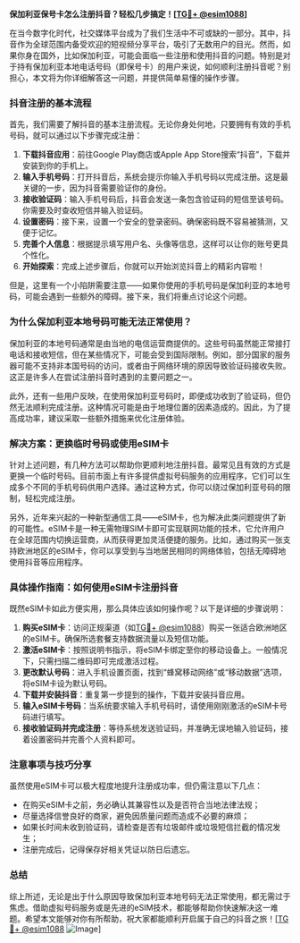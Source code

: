 **保加利亚保号卡怎么注册抖音？轻松几步搞定！[[TG💪+ @esim1088](https://t.me/s/esim1088)]**

在当今数字化时代，社交媒体平台成为了我们生活中不可或缺的一部分。其中，抖音作为全球范围内备受欢迎的短视频分享平台，吸引了无数用户的目光。然而，如果你身在国外，比如保加利亚，可能会面临一些注册和使用抖音的问题。特别是对于持有保加利亚本地电话号码（即保号卡）的用户来说，如何顺利注册抖音呢？别担心，本文将为你详细解答这一问题，并提供简单易懂的操作步骤。

### 抖音注册的基本流程

首先，我们需要了解抖音的基本注册流程。无论你身处何地，只要拥有有效的手机号码，就可以通过以下步骤完成注册：

1. **下载抖音应用**：前往Google Play商店或Apple App Store搜索“抖音”，下载并安装到你的手机上。
2. **输入手机号码**：打开抖音后，系统会提示你输入手机号码以完成注册。这是最关键的一步，因为抖音需要验证你的身份。
3. **接收验证码**：输入手机号码后，抖音会发送一条包含验证码的短信至该号码。你需要及时查收短信并输入验证码。
4. **设置密码**：接下来，设置一个安全的登录密码。确保密码既不容易被猜测，又便于记忆。
5. **完善个人信息**：根据提示填写用户名、头像等信息，这样可以让你的账号更具个性化。
6. **开始探索**：完成上述步骤后，你就可以开始浏览抖音上的精彩内容啦！

但是，这里有一个小陷阱需要注意——如果你使用的手机号码是保加利亚的本地号码，可能会遇到一些额外的障碍。接下来，我们将重点讨论这个问题。

### 为什么保加利亚本地号码可能无法正常使用？

保加利亚的本地号码通常是由当地的电信运营商提供的。这些号码虽然能正常接打电话和接收短信，但在某些情况下，可能会受到国际限制。例如，部分国家的服务器可能不支持非本国号码的访问，或者由于网络环境的原因导致验证码接收失败。这正是许多人在尝试注册抖音时遇到的主要问题之一。

此外，还有一些用户反映，在使用保加利亚号码时，即便成功收到了验证码，但仍然无法顺利完成注册。这种情况可能是由于地理位置的因素造成的。因此，为了提高成功率，建议采取一些额外措施来优化注册体验。

### 解决方案：更换临时号码或使用eSIM卡

针对上述问题，有几种方法可以帮助你更顺利地注册抖音。最常见且有效的方式是更换一个临时号码。目前市面上有许多提供虚拟号码服务的应用程序，它们可以生成多个不同的手机号码供用户选择。通过这种方式，你可以绕过保加利亚号码的限制，轻松完成注册。

另外，近年来兴起的一种新型通信工具——eSIM卡，也为解决此类问题提供了新的可能性。eSIM卡是一种无需物理SIM卡即可实现联网功能的技术，它允许用户在全球范围内切换运营商，从而获得更加灵活便捷的服务。比如，通过购买一张支持欧洲地区的eSIM卡，你可以享受到与当地居民相同的网络体验，包括无障碍地使用抖音等应用程序。

### 具体操作指南：如何使用eSIM卡注册抖音

既然eSIM卡如此方便实用，那么具体应该如何操作呢？以下是详细的步骤说明：

1. **购买eSIM卡**：访问正规渠道（如[TG💪+ @esim1088](https://t.me/s/esim1088)）购买一张适合欧洲地区的eSIM卡。确保所选套餐支持数据流量以及短信功能。
2. **激活eSIM卡**：按照说明书指示，将eSIM卡绑定至你的移动设备上。一般情况下，只需扫描二维码即可完成激活过程。
3. **更改默认号码**：进入手机设置页面，找到“蜂窝移动网络”或“移动数据”选项，将eSIM卡设为默认号码。
4. **下载并安装抖音**：重复第一步提到的操作，下载并安装抖音应用。
5. **输入eSIM卡号码**：当系统要求输入手机号码时，请使用刚刚激活的eSIM卡号码进行填写。
6. **接收验证码并完成注册**：等待系统发送验证码，并准确无误地输入验证码，接着设置密码并完善个人资料即可。

### 注意事项与技巧分享

虽然使用eSIM卡可以极大程度地提升注册成功率，但仍需注意以下几点：

- 在购买eSIM卡之前，务必确认其兼容性以及是否符合当地法律法规；
- 尽量选择信誉良好的商家，避免因质量问题而造成不必要的麻烦；
- 如果长时间未收到验证码，请检查是否有垃圾邮件或垃圾短信拦截的情况发生；
- 注册完成后，记得保存好相关凭证以防日后遗忘。

### 总结

综上所述，无论是出于什么原因导致保加利亚本地号码无法正常使用，都无需过于焦虑。借助虚拟号码服务或是先进的eSIM技术，都能够帮助你快速解决这一难题。希望本文能够对你有所帮助，祝大家都能顺利开启属于自己的抖音之旅！[[TG💪+ @esim1088](https://t.me/s/esim1088) ![Image](https://i.postimg.cc/4NQfJmqS/Snipaste-2025-05-13-00-14-12.png)]